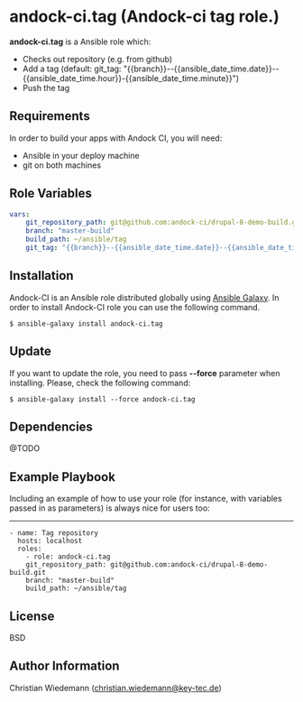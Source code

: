andock-ci.tag (Andock-ci tag role.)
=========

**andock-ci.tag** is a Ansible role which:
* Checks out repository (e.g. from github)
* Add a tag (default: git_tag: "{{branch}}--{{ansible_date_time.date}}--{{ansible_date_time.hour}}-{{ansible_date_time.minute}}") 
* Push the tag  
  

Requirements
------------

In order to build your apps with Andock CI, you will need:

* Ansible in your deploy machine
* git on both machines


Role Variables
--------------


```yaml
vars:
    git_repository_path: git@github.com:andock-ci/drupal-8-demo-build.git
    branch: "master-build"
    build_path: ~/ansible/tag
    git_tag: "{{branch}}--{{ansible_date_time.date}}--{{ansible_date_time.hour}}-{{ansible_date_time.minute}}
```

Installation
------------

Andock-CI is an Ansible role distributed globally using [Ansible Galaxy](https://galaxy.ansible.com/). In order to install Andock-CI role you can use the following command.

```
$ ansible-galaxy install andock-ci.tag
```

Update
------

If you want to update the role, you need to pass **--force** parameter when installing. Please, check the following command:

```
$ ansible-galaxy install --force andock-ci.tag
```

Dependencies
------------

@TODO

Example Playbook
----------------

Including an example of how to use your role (for instance, with variables passed in as parameters) is always nice for users too:

---
    - name: Tag repository
      hosts: localhost
      roles:
        - role: andock-ci.tag
        git_repository_path: git@github.com:andock-ci/drupal-8-demo-build.git
        branch: "master-build"
        build_path: ~/ansible/tag


License
-------

BSD

Author Information
------------------

Christian Wiedemann (christian.wiedemann@key-tec.de)

